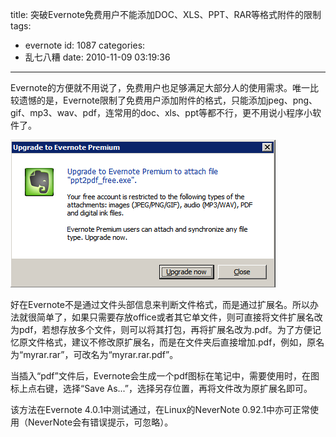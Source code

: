title: 突破Evernote免费用户不能添加DOC、XLS、PPT、RAR等格式附件的限制
tags:
  - evernote
id: 1087
categories:
  - 乱七八糟
date: 2010-11-09 03:19:36
---

Evernote的方便就不用说了，免费用户也足够满足大部分人的使用需求。唯一比较遗憾的是，Evernote限制了免费用户添加附件的格式，只能添加jpeg、png、gif、mp3、wav、pdf，连常用的doc、xls、ppt等都不行，更不用说小程序小软件了。

[![Evernote限制了免费用户添加附件的格式](/upfile/2010/11/evernote-free-user-attachfile-add-limit.png "evernote-free-user-attachfile-add-limit")](/upfile/2010/11/evernote-free-user-attachfile-add-limit.png)

<!--more-->

好在Evernote不是通过文件头部信息来判断文件格式，而是通过扩展名。所以办法就很简单了，如果只需要存放office或者其它单文件，则可直接将文件扩展名改为pdf，若想存放多个文件，则可以将其打包，再将扩展名改为.pdf。为了方便记忆原文件格式，建议不修改原扩展名，而是在文件夹后直接增加.pdf，例如，原名为“myrar.rar”，可改名为“myrar.rar.pdf”。

当插入“pdf”文件后，Evernote会生成一个pdf图标在笔记中，需要使用时，在图标上点右键，选择“Save As...”，选择另存位置，再将文件改为原扩展名即可。

该方法在Evernote 4.0.1中测试通过，在Linux的NeverNote 0.92.1中亦可正常使用（NeverNote会有错误提示，可忽略）。